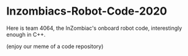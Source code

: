 # Inzombiacs-Robot-Code-2020
Here is team 4064, the InZombiac's onboard robot code, interestingly enough in C++.

(enjoy our meme of a code repository)
